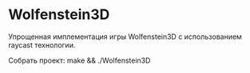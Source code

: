 # Wolfenstein3D

Упрощенная имплементация игры Wolfenstein3D с использованием raycast технологии.

Собрать проект: make && ./Wolfenstein3D
